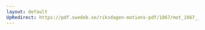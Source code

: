 ```yaml
---
layout: default
UpRedirect: https://pdf.swedeb.se/riksdagen-motions-pdf/1867/mot_1867__fk__00060/mot_1867__fk__00060_005.pdf
---
```

